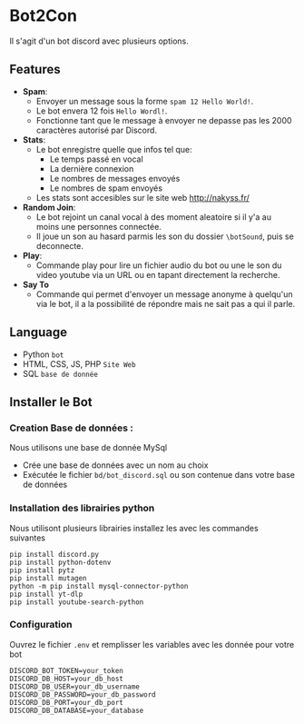 # **Bot2Con**

Il s'agit d'un bot discord avec plusieurs options.

## Features
- **Spam**:
  - Envoyer un message sous la forme `spam 12 Hello World!`.
  - Le bot envera 12 fois `Hello Wordl!`.
  - Fonctionne tant que le message à envoyer ne depasse pas les 2000 caractères autorisé par Discord.
- **Stats**:
  -  Le bot enregistre quelle que infos tel que:
     - Le temps passé en vocal
     - La dernière connexion
     - Le nombres de messages envoyés
     - Le nombres de spam envoyés
  - Les stats sont accesibles sur le site web http://nakyss.fr/
- **Random Join**:
  - Le bot rejoint un canal vocal à des moment aleatoire si il y'a au moins une personnes connectée.
  - Il joue un son au hasard parmis les son du dossier `\botSound`, puis se deconnecte.
- **Play**:
  - Commande play pour lire un fichier audio du bot ou une le son du video youtube via un URL ou en tapant directement la recherche.
- **Say To**
  - Commande qui permet d'envoyer un message anonyme à quelqu'un via le bot, il a la possibilité de répondre mais ne sait pas a qui il parle.

## Language
- Python `bot`
- HTML, CSS, JS, PHP `Site Web`
- SQL `base de donnée`

## Installer le Bot

### Creation Base de données :
Nous utilisons une base de donnée MySql   

 - Crée une base de données avec un nom au choix
 - Exécutée le fichier `bd/bot_discord.sql` ou son contenue dans votre base de données



### Installation des librairies python
Nous utilisont plusieurs librairies installez les avec les commandes suivantes  
```
pip install discord.py
pip install python-dotenv
pip install pytz
pip install mutagen
python -m pip install mysql-connector-python
pip install yt-dlp
pip install youtube-search-python
````

### Configuration
Ouvrez le fichier `.env` et remplisser les variables avec les donnée pour votre bot

```
DISCORD_BOT_TOKEN=your_token
DISCORD_DB_HOST=your_db_host
DISCORD_DB_USER=your_db_username
DISCORD_DB_PASSWORD=your_db_password
DISCORD_DB_PORT=your_db_port
DISCORD_DB_DATABASE=your_database
```